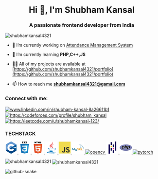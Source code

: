 <h1 align="center">Hi 👋, I'm Shubham Kansal</h1>
<h3 align="center">A passionate frontend developer from India</h3>

<p align="left"> <img src="https://komarev.com/ghpvc/?username=shubhamkansal4321&label=Profile%20views&color=0e75b6&style=flat" alt="shubhamkansal4321" /> </p>

- 🔭 I’m currently working on [Attendance Management System](https://github.com/shubhamkansal4321/AttendenceManagementSystem)

- 🌱 I’m currently learning **PHP,C++,JS**

- 👨‍💻 All of my projects are available at [https://github.com/shubhamkansal4321/portfolio](https://github.com/shubhamkansal4321/portfolio)

- 📫 How to reach me **shubhamkansal4321@gamail.com**

<h3 align="left">Connect with me:</h3>
<p align="left">
<a href="https://linkedin.com/in/www.linkedin.com/in/shubham-kansal-8a26611b1" target="blank"><img align="center" src="https://raw.githubusercontent.com/rahuldkjain/github-profile-readme-generator/master/src/images/icons/Social/linked-in-alt.svg" alt="www.linkedin.com/in/shubham-kansal-8a26611b1" height="30" width="40" /></a>
<a href="https://codeforces.com/profile/https://codeforces.com/profile/shubham_kansal" target="blank"><img align="center" src="https://raw.githubusercontent.com/rahuldkjain/github-profile-readme-generator/master/src/images/icons/Social/codeforces.svg" alt="https://codeforces.com/profile/shubham_kansal" height="30" width="40" /></a>
<a href="https://www.leetcode.com/https://leetcode.com/u/shubhamkansal-123/" target="blank"><img align="center" src="https://raw.githubusercontent.com/rahuldkjain/github-profile-readme-generator/master/src/images/icons/Social/leet-code.svg" alt="https://leetcode.com/u/shubhamkansal-123/" height="30" width="40" /></a>
</p>

<h3 align="left">TECHSTACK</h3>
<p align="left"> <a href="https://www.w3schools.com/cpp/" target="_blank" rel="noreferrer"> <img src="https://raw.githubusercontent.com/devicons/devicon/master/icons/cplusplus/cplusplus-original.svg" alt="cplusplus" width="40" height="40"/> </a> <a href="https://www.w3schools.com/css/" target="_blank" rel="noreferrer"> <img src="https://raw.githubusercontent.com/devicons/devicon/master/icons/css3/css3-original-wordmark.svg" alt="css3" width="40" height="40"/> </a> <a href="https://www.w3.org/html/" target="_blank" rel="noreferrer"> <img src="https://raw.githubusercontent.com/devicons/devicon/master/icons/html5/html5-original-wordmark.svg" alt="html5" width="40" height="40"/> </a> <a href="https://www.java.com" target="_blank" rel="noreferrer"> <img src="https://raw.githubusercontent.com/devicons/devicon/master/icons/java/java-original.svg" alt="java" width="40" height="40"/> </a> <a href="https://developer.mozilla.org/en-US/docs/Web/JavaScript" target="_blank" rel="noreferrer"> <img src="https://raw.githubusercontent.com/devicons/devicon/master/icons/javascript/javascript-original.svg" alt="javascript" width="40" height="40"/> </a> <a href="https://www.mysql.com/" target="_blank" rel="noreferrer"> <img src="https://raw.githubusercontent.com/devicons/devicon/master/icons/mysql/mysql-original-wordmark.svg" alt="mysql" width="40" height="40"/> </a> <a href="https://opencv.org/" target="_blank" rel="noreferrer"> <img src="https://www.vectorlogo.zone/logos/opencv/opencv-icon.svg" alt="opencv" width="40" height="40"/> </a> <a href="https://pandas.pydata.org/" target="_blank" rel="noreferrer"> <img src="https://raw.githubusercontent.com/devicons/devicon/2ae2a900d2f041da66e950e4d48052658d850630/icons/pandas/pandas-original.svg" alt="pandas" width="40" height="40"/> </a> <a href="https://www.php.net" target="_blank" rel="noreferrer"> <img src="https://raw.githubusercontent.com/devicons/devicon/master/icons/php/php-original.svg" alt="php" width="40" height="40"/> </a> <a href="https://pytorch.org/" target="_blank" rel="noreferrer"> <img src="https://www.vectorlogo.zone/logos/pytorch/pytorch-icon.svg" alt="pytorch" width="40" height="40"/> </a> </p>

<p><img align="left" src="https://github-readme-stats.vercel.app/api/top-langs?username=shubhamkansal4321&show_icons=true&locale=en&layout=compact" alt="shubhamkansal4321" /></p>

<p>&nbsp;<img align="center" src="https://github-readme-stats.vercel.app/api?username=shubhamkansal4321&show_icons=true&locale=en" alt="shubhamkansal4321" /></p>

<picture>
  <source media="(prefers-color-scheme: dark)" srcset="https://raw.githubusercontent.com/shubhamkansal4321/shubhamkansal4321/output/github-snake-dark.svg" />
  <source media="(prefers-color-scheme: light)" srcset="https://raw.githubusercontent.com/shubhamkansal4321/shubhamkansal4321/output/github-snake.svg" />
  <img alt="github-snake" src="https://raw.githubusercontent.com/tobiasmeyhoefer/tobiasmeyhoefer/output/github-snake.svg" />
</picture>


